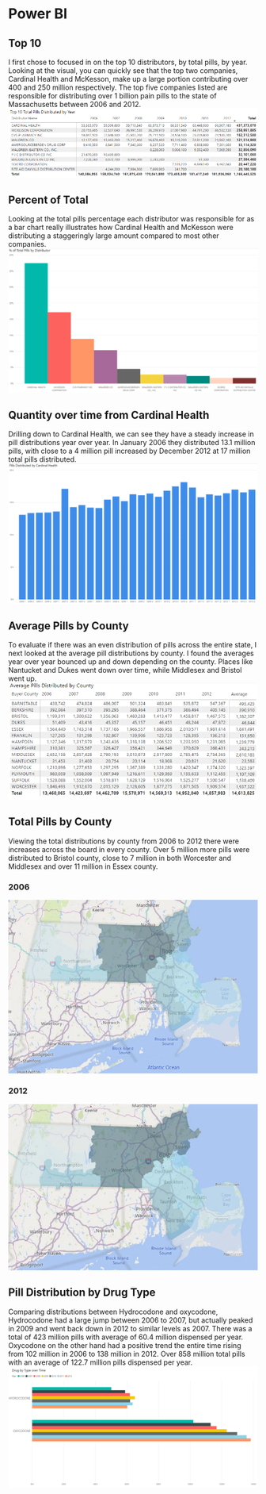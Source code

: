 # Power BI

## Top 10
I first chose to focused in on the top 10 distributors, by total pills, by year. Looking at the visual, you can quickly see that the top two companies, Cardinal Health and McKesson, make up a large portion contributing over 400 and 250 million respectively. The top five companies listed are responsible for distributing over 1 billion pain pills to the state of Massachusetts between 2006 and 2012.
![toppills](/powerBI/pbi_images/1top_pills.png)

## Percent of Total
Looking at the total pills percentage each distributor was responsible for as a bar chart really illustrates how Cardinal Health and McKesson were distributing a staggeringly large amount compared to most other companies.
![pcttotal](/powerBI/pbi_images/2pct_total.png)

## Quantity over time from Cardinal Health
Drilling down to Cardinal Health, we can see they have a steady increase in pill distributions year over year. In January 2006 they distributed 13.1 million pills, with close to a 4 million pill increased by December 2012 at 17 million total pills distributed.
![qtyxtime](/powerBI/pbi_images/3qtyXtime.png)

## Average Pills by County
To evaluate if there was an even distribution of pills across the entire state, I next looked at the average pill distributions by county. I found the averages year over year bounced up and down depending on the county. Places like Nantucket and Dukes went down over time, while Middlesex and Bristol went up.
![avgcounty](/powerBI/pbi_images/4avg_pills.png)

## Total Pills by County
Viewing the total distributions by county from 2006 to 2012 there were increases across the board in every county. Over 5 million more pills were distributed to Bristol county, close to 7 million in both Worcester and Middlesex and over 11 million in Essex county.
### 2006
![county2006](/powerBI/pbi_images/5pill_county2006.png)
### 2012
![county2012](/powerBI/pbi_images/5pill_county2012.png)

## Pill Distribution by Drug Type
Comparing distributions between Hydrocodone and oxycodone, Hydrocodone had a large jump between 2006 to 2007, but actually peaked in 2009 and went back down in 2012 to similar levels as 2007. There was a total of 423 million pills with average of 60.4 million dispensed per year. Oxycodone on the other hand had a positive trend the entire time rising from 102 million in 2006 to 138 million in 2012. Over 858 million total pills with an average of 122.7 million pills dispensed per year.
![pillxtype](/powerBI/pbi_images/6typeXtime.png)
